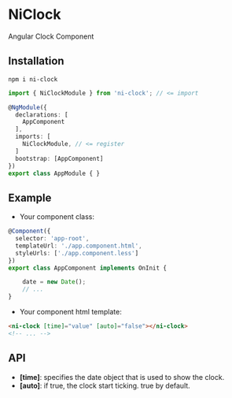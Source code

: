 # NiClock
Angular Clock Component

## Installation
    npm i ni-clock

```typescript
import { NiClockModule } from 'ni-clock'; // <= import

@NgModule({
  declarations: [
    AppComponent
  ],
  imports: [
    NiClockModule, // <= register
  ]
  bootstrap: [AppComponent]
})
export class AppModule { }
```

## Example
- Your component class:
```typescript
@Component({
  selector: 'app-root',
  templateUrl: './app.component.html',
  styleUrls: ['./app.component.less']
})
export class AppComponent implements OnInit {

    date = new Date();
    // ...
}
```

- Your component html template:
```html
<ni-clock [time]="value" [auto]="false"></ni-clock>
<!-- ... -->
```

## API
- **[time]**: specifies the date object that is used to show the clock.
- **[auto]**: if true, the clock start ticking. true by default.